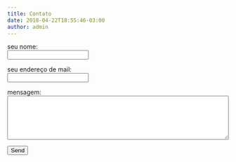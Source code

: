 ```yaml
---
title: Contato
date: 2018-04-22T18:55:46-03:00
author: admin
---
```


<form name="contact" method="POST" data-netlify="true">
  <p>
    <label>seu nome:<br/> <input type="text" name="name" /></label>   
  </p>
  <p>
    <label>seu endereço de mail:<br/> <input type="email" name="email" /></label>
  </p>
  <p>
    <label>mensagem:<br/> <textarea name="message" style="width: 100%; height: 100px"></textarea></label>
  </p>
  <p>
    <input type="hidden" name="form-name" value="contact">
    <button type="submit">Send</button>
  </p>
</form>
